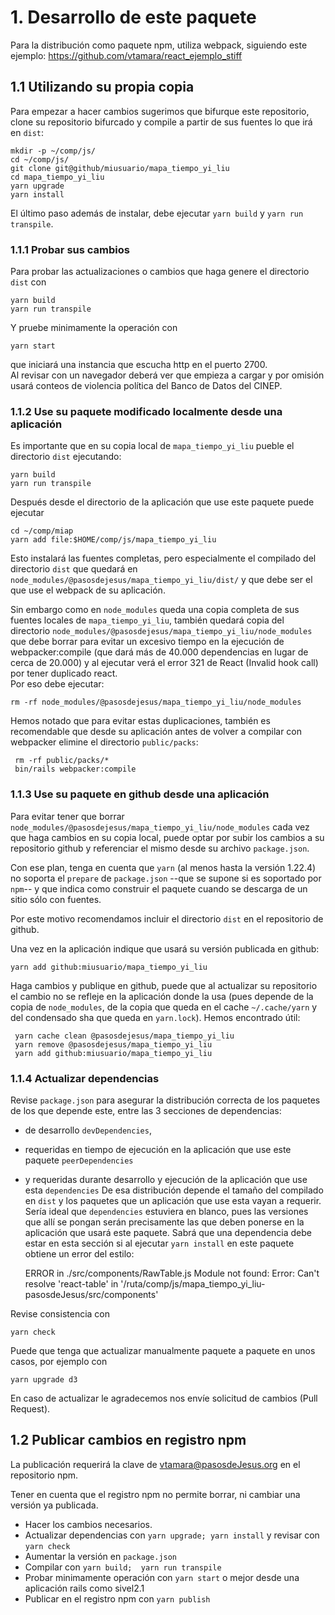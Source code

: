 
# 1. Desarrollo de este paquete

Para la distribución como paquete npm, utiliza webpack, siguiendo 
este ejemplo:
<https://github.com/vtamara/react_ejemplo_stiff>


## 1.1 Utilizando su propia copia

Para empezar a hacer cambios sugerimos que bifurque este repositorio, clone 
su repositorio bifurcado y compile a partir de sus fuentes lo que irá en 
`dist`:

    mkdir -p ~/comp/js/
    cd ~/comp/js/
    git clone git@github/miusuario/mapa_tiempo_yi_liu
    cd mapa_tiempo_yi_liu
    yarn upgrade
    yarn install

El último paso además de instalar, debe ejecutar `yarn build` y 
`yarn run transpile`.


### 1.1.1 Probar sus cambios

Para probar las actualizaciones o cambios que haga genere el directorio 
`dist` con

    yarn build
    yarn run transpile 

Y pruebe minimamente la operación con

    yarn start

que iniciará una instancia que escucha http en el puerto 2700.  
Al revisar con un navegador deberá ver que empieza a cargar y
por omisión usará conteos de violencia política
del Banco de Datos del CINEP.

### 1.1.2 Use su paquete modificado localmente desde una aplicación

Es importante que en su copia local de `mapa_tiempo_yi_liu` pueble el 
directorio `dist` ejecutando:

    yarn build
    yarn run transpile

Después desde el directorio de la aplicación que use este paquete
puede ejecutar

    cd ~/comp/miap
    yarn add file:$HOME/comp/js/mapa_tiempo_yi_liu

Esto instalará las fuentes completas, pero especialmente el compilado
del directorio `dist`
que quedará en `node_modules/@pasosdejesus/mapa_tiempo_yi_liu/dist/` y 
que debe ser el que use el webpack de su aplicación.

Sin embargo como en `node_modules` queda una copia completa de sus fuentes 
locales de `mapa_tiempo_yi_liu`, también quedará copia del directorio 
`node_modules/@pasosdejesus/mapa_tiempo_yi_liu/node_modules` que debe
borrar para evitar un excesivo tiempo en la ejecución de webpacker:compile 
(que dará más de 40.000 dependencias en lugar de cerca de 20.000) y al ejecutar
verá el error 321 de React (Invalid hook call) por tener duplicado react.   
Por eso debe ejecutar:

    rm -rf node_modules/@pasosdejesus/mapa_tiempo_yi_liu/node_modules

Hemos notado que para evitar estas duplicaciones, también es recomendable que 
desde su aplicación antes de volver a compilar con webpacker elimine el 
directorio `public/packs`:

     rm -rf public/packs/*
     bin/rails webpacker:compile


### 1.1.3 Use su paquete en github desde una aplicación

Para evitar tener que borrar `node_modules/@pasosdejesus/mapa_tiempo_yi_liu/node_modules`
cada vez que haga cambios en su copia local, puede optar por subir
los cambios  a su repositorio github y referenciar el mismo desde
su archivo `package.json`.

Con ese plan, tenga en cuenta que `yarn` (al menos hasta la versión 1.22.4) 
no soporta el `prepare` de `package.json`  --que se supone si es soportado 
por `npm`-- y que indica como construir el paquete cuando se descarga 
de un sitio sólo con fuentes.

Por este motivo recomendamos incluir el directorio `dist` en el repositorio
de github.

Una vez en la aplicación indique que usará su versión publicada en github:

    yarn add github:miusuario/mapa_tiempo_yi_liu

Haga cambios y publique en github, puede que al actualizar su repositorio
el cambio no se refleje en la aplicación donde la usa (pues depende de la
copia de `node_modules`, de la copia que queda en el cache `~/.cache/yarn` 
y del condensado sha que queda en `yarn.lock`).  Hemos encontrado útil:

     yarn cache clean @pasosdejesus/mapa_tiempo_yi_liu
     yarn remove @pasosdejesus/mapa_tiempo_yi_liu
     yarn add github:miusuario/mapa_tiempo_yi_liu

### 1.1.4 Actualizar dependencias

Revise `package.json` para asegurar la distribución correcta de los paquetes 
de los que depende este, entre las 3 secciones de dependencias:
* de desarrollo `devDependencies`,
* requeridas en tiempo de ejecución en la aplicación que use este paquete 
  `peerDependencies`
* y requeridas durante desarrollo y ejecución de la aplicación que use esta 
  `dependencies`
De esa distribución depende el tamaño del compilado en `dist` y 
los paquetes que un aplicación que use esta vayan a requerir.
Sería ideal que `dependencies` estuviera en blanco, pues las versiones 
que allí se pongan serán precisamente las que deben ponerse en la aplicación 
que usará este paquete. Sabrá que una dependencia debe estar en esta 
sección si al ejecutar `yarn install` en este paquete obtiene
un error del estilo:

    ERROR in ./src/components/RawTable.js
    Module not found: Error: Can't resolve 'react-table' in '/ruta/comp/js/mapa_tiempo_yi_liu-pasosdeJesus/src/components'  

Revise consistencia con

    yarn check

Puede que tenga que actualizar manualmente paquete a paquete en unos casos,
por ejemplo con

    yarn upgrade d3

En caso de actualizar le agradecemos nos envíe solicitud de cambios 
(Pull Request).


## 1.2 Publicar cambios en registro npm

La publicación requerirá la clave de vtamara@pasosdeJesus.org en el repositorio npm.

Tener en cuenta que el registro npm no permite borrar, ni cambiar una versión ya publicada.

* Hacer los cambios necesarios.
* Actualizar dependencias con `yarn upgrade; yarn install` y revisar con 
  `yarn check`
* Aumentar la versión en `package.json`
* Compilar con `yarn build;  yarn run transpile`
* Probar minimamente operación  con `yarn start` o mejor desde una aplicación rails como sivel2.1
* Publicar en el registro npm con `yarn publish`
